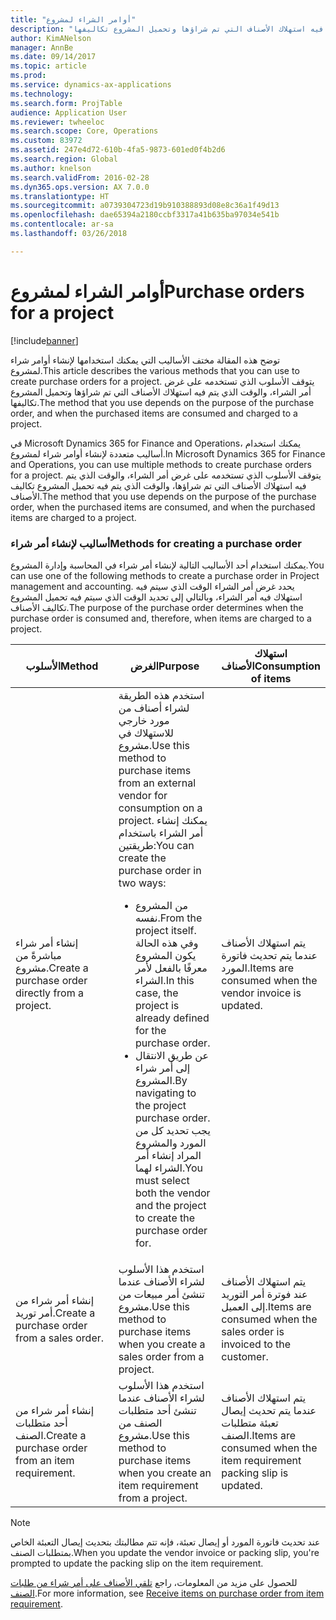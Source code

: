 ```yaml
---
title: "أوامر الشراء لمشروع"
description: "توضح هذه المقالة مختف الأساليب التي يمكنك استخدامها لإنشاء أوامر شراء لمشروع. يتوقف الأسلوب الذي تستخدمه على غرض أمر الشراء، والوقت الذي يتم فيه استهلاك الأصناف التي تم شراؤها وتحميل المشروع تكاليفها."
author: KimANelson
manager: AnnBe
ms.date: 09/14/2017
ms.topic: article
ms.prod: 
ms.service: dynamics-ax-applications
ms.technology: 
ms.search.form: ProjTable
audience: Application User
ms.reviewer: twheeloc
ms.search.scope: Core, Operations
ms.custom: 83972
ms.assetid: 247e4d72-610b-4fa5-9873-601ed0f4b2d6
ms.search.region: Global
ms.author: knelson
ms.search.validFrom: 2016-02-28
ms.dyn365.ops.version: AX 7.0.0
ms.translationtype: HT
ms.sourcegitcommit: a0739304723d19b910388893d08e8c36a1f49d13
ms.openlocfilehash: dae65394a2180ccbf3317a41b635ba97034e541b
ms.contentlocale: ar-sa
ms.lasthandoff: 03/26/2018

---
```


# <a name="purchase-orders-for-a-project"></a><span data-ttu-id="f5501-104">أوامر الشراء لمشروع</span><span class="sxs-lookup"><span data-stu-id="f5501-104">Purchase orders for a project</span></span>

[!include[banner](../includes/banner.md)]


<span data-ttu-id="f5501-105">توضح هذه المقالة مختف الأساليب التي يمكنك استخدامها لإنشاء أوامر شراء لمشروع.</span><span class="sxs-lookup"><span data-stu-id="f5501-105">This article describes the various methods that you can use to create purchase orders for a project.</span></span> <span data-ttu-id="f5501-106">يتوقف الأسلوب الذي تستخدمه على غرض أمر الشراء، والوقت الذي يتم فيه استهلاك الأصناف التي تم شراؤها وتحميل المشروع تكاليفها.</span><span class="sxs-lookup"><span data-stu-id="f5501-106">The method that you use depends on the purpose of the purchase order, and when the purchased items are consumed and charged to a project.</span></span>

<span data-ttu-id="f5501-107">في Microsoft Dynamics 365 for Finance and Operations، يمكنك استخدام أساليب متعددة لإنشاء أوامر شراء لمشروع.</span><span class="sxs-lookup"><span data-stu-id="f5501-107">In Microsoft Dynamics 365 for Finance and Operations, you can use multiple methods to create purchase orders for a project.</span></span> <span data-ttu-id="f5501-108">يتوقف الأسلوب الذي تستخدمه على غرض أمر الشراء، والوقت الذي يتم فيه استهلاك الأصناف التي تم شراؤها، والوقت الذي يتم فيه تحميل المشروع تكاليف الأصناف.</span><span class="sxs-lookup"><span data-stu-id="f5501-108">The method that you use depends on the purpose of the purchase order, when the purchased items are consumed, and when the purchased items are charged to a project.</span></span>

### <a name="methods-for-creating-a-purchase-order"></a><span data-ttu-id="f5501-109">أساليب لإنشاء أمر شراء</span><span class="sxs-lookup"><span data-stu-id="f5501-109">Methods for creating a purchase order</span></span>

<span data-ttu-id="f5501-110">يمكنك استخدام أحد الأساليب التالية لإنشاء أمر شراء في المحاسبة وإدارة المشروع.</span><span class="sxs-lookup"><span data-stu-id="f5501-110">You can use one of the following methods to create a purchase order in Project management and accounting.</span></span> <span data-ttu-id="f5501-111">يحدد غرض أمر الشراء الوقت الذي سيتم فيه استهلاك فيه أمر الشراء، وبالتالي إلى تحديد الوقت الذي سيتم فيه تحميل المشروع تكاليف الأصناف.</span><span class="sxs-lookup"><span data-stu-id="f5501-111">The purpose of the purchase order determines when the purchase order is consumed and, therefore, when items are charged to a project.</span></span>

<table>
<colgroup>
<col width="33%" />
<col width="33%" />
<col width="33%" />
</colgroup>
<thead>
<tr class="header">
<th><span data-ttu-id="f5501-112">الأسلوب</span><span class="sxs-lookup"><span data-stu-id="f5501-112">Method</span></span></th>
<th><span data-ttu-id="f5501-113">الغرض</span><span class="sxs-lookup"><span data-stu-id="f5501-113">Purpose</span></span></th>
<th><span data-ttu-id="f5501-114">استهلاك الأصناف</span><span class="sxs-lookup"><span data-stu-id="f5501-114">Consumption of items</span></span></th>
</tr>
</thead>
<tbody>
<tr class="odd">
<td><span data-ttu-id="f5501-115">إنشاء أمر شراء مباشرةً من مشروع.</span><span class="sxs-lookup"><span data-stu-id="f5501-115">Create a purchase order directly from a project.</span></span></td>
<td><span data-ttu-id="f5501-116">استخدم هذه الطريقة لشراء أصناف من مورد خارجي للاستهلاك في مشروع.</span><span class="sxs-lookup"><span data-stu-id="f5501-116">Use this method to purchase items from an external vendor for consumption on a project.</span></span> <span data-ttu-id="f5501-117">يمكنك إنشاء أمر الشراء باستخدام طريقتين:</span><span class="sxs-lookup"><span data-stu-id="f5501-117">You can create the purchase order in two ways:</span></span>
<ul>
<li><span data-ttu-id="f5501-118">من المشروع نفسه.</span><span class="sxs-lookup"><span data-stu-id="f5501-118">From the project itself.</span></span> <span data-ttu-id="f5501-119">وفي هذه الحالة يكون المشروع معرفًا بالفعل لأمر الشراء.</span><span class="sxs-lookup"><span data-stu-id="f5501-119">In this case, the project is already defined for the purchase order.</span></span></li>
<li><span data-ttu-id="f5501-120">عن طريق الانتقال إلى أمر شراء المشروع.</span><span class="sxs-lookup"><span data-stu-id="f5501-120">By navigating to the project purchase order.</span></span> <span data-ttu-id="f5501-121">يجب تحديد كل من المورد والمشروع المراد إنشاء أمر الشراء لهما.</span><span class="sxs-lookup"><span data-stu-id="f5501-121">You must select both the vendor and the project to create the purchase order for.</span></span></li>
</ul></td>
<td><span data-ttu-id="f5501-122">يتم استهلاك الأصناف عندما يتم تحديث فاتورة المورد.</span><span class="sxs-lookup"><span data-stu-id="f5501-122">Items are consumed when the vendor invoice is updated.</span></span></td>
</tr>
<tr class="even">
<td><span data-ttu-id="f5501-123">إنشاء أمر شراء من أمر توريد.</span><span class="sxs-lookup"><span data-stu-id="f5501-123">Create a purchase order from a sales order.</span></span></td>
<td><span data-ttu-id="f5501-124">استخدم هذا الأسلوب لشراء الأصناف عندما تنشئ أمر مبيعات من مشروع.</span><span class="sxs-lookup"><span data-stu-id="f5501-124">Use this method to purchase items when you create a sales order from a project.</span></span></td>
<td><span data-ttu-id="f5501-125">يتم استهلاك الأصناف عند فوترة أمر التوريد إلى العميل.</span><span class="sxs-lookup"><span data-stu-id="f5501-125">Items are consumed when the sales order is invoiced to the customer.</span></span></td>
</tr>
<tr class="odd">
<td><span data-ttu-id="f5501-126">إنشاء أمر شراء من أحد متطلبات الصنف.</span><span class="sxs-lookup"><span data-stu-id="f5501-126">Create a purchase order from an item requirement.</span></span></td>
<td><span data-ttu-id="f5501-127">استخدم هذا الأسلوب لشراء الأصناف عندما تنشئ أحد متطلبات الصنف من مشروع.</span><span class="sxs-lookup"><span data-stu-id="f5501-127">Use this method to purchase items when you create an item requirement from a project.</span></span></td>
<td><span data-ttu-id="f5501-128">يتم استهلاك الأصناف عندما يتم تحديث إيصال تعبئة متطلبات الصنف.</span><span class="sxs-lookup"><span data-stu-id="f5501-128">Items are consumed when the item requirement packing slip is updated.</span></span></td>
</tr>
</tbody>
</table>

> [!NOTE] 
> <span data-ttu-id="f5501-129">عند تحديث فاتورة المورد أو إيصال تعبئة، فإنه تتم مطالبتك بتحديث إيصال التعبئة الخاص بمتطلبات الصنف.</span><span class="sxs-lookup"><span data-stu-id="f5501-129">When you update the vendor invoice or packing slip, you're prompted to update the packing slip on the item requirement.</span></span>

<span data-ttu-id="f5501-130">للحصول على مزيد من المعلومات، راجع [تلقي الأصناف على أمر شراء من طلبات الصنف‬](tasks/receive-items-purchase-order-item-requirement.md).</span><span class="sxs-lookup"><span data-stu-id="f5501-130">For more information, see [Receive items on purchase order from item requirement](tasks/receive-items-purchase-order-item-requirement.md).</span></span>


